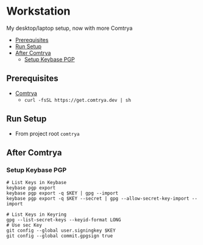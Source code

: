 # Workstation <!-- omit in toc -->

My desktop/laptop setup, now with more Comtrya

- [Prerequisites](#prerequisites)
- [Run Setup](#run-setup)
- [After Comtrya](#after-comtrya)
  - [Setup Keybase PGP](#setup-keybase-pgp)

## Prerequisites

- [Comtrya](https://github.com/comtrya/comtrya)
  - `curl -fsSL https://get.comtrya.dev | sh`

## Run Setup

- From project root `comtrya`

## After Comtrya

### Setup Keybase PGP

```shell
# List Keys in Keybase
keybase pgp export
keybase pgp export -q $KEY | gpg --import
keybase pgp export -q $KEY --secret | gpg --allow-secret-key-import --import

# List Keys in Keyring
gpg --list-secret-keys --keyid-format LONG
# Use sec Key
git config --global user.signingkey $KEY
git config --global commit.gpgsign true
```
